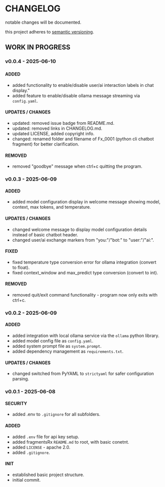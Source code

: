 # CHANGELOG

notable changes will be documented.

this project adheres to [semantic versioning](https://semver.org/spec/v2.0.0.html).

## WORK IN PROGRESS

### v0.0.4 - 2025-06-10

###

#### ADDED

- added functionality to enable/disable user/ai interaction labels in chat display."
- added feature to enable/disable ollama message streaming via `config.yaml`.

#### UPDATES / CHANGES

- updated: removed issue badge from README.md.
- updated: removed links in CHANGELOG.md.
- updated LICENSE, added copyright info.
- changed: renamed folder and filename of Fx_0001 (python cli chatbot fragment) for better clarification.

#### REMOVED

- removed "goodbye" message when ctrl+c quitting the program.

### v0.0.3 - 2025-06-09

#### ADDED

- added model configuration display in welcome message showing model, context, max tokens, and temperature.

#### UPDATES / CHANGES

- changed welcome message to display model configuration details instead of basic chatbot header.
- changed user/ai exchange markers from "you:"/"bot:" to "user:"/"ai:".

#### FIXED

- fixed temperature type conversion error for ollama integration (convert to float).
- fixed context_window and max_predict type conversion (convert to int).

#### REMOVED

- removed quit/exit command functionality - program now only exits with ctrl+c.

### v0.0.2 - 2025-06-09

#### ADDED

- added integration with local ollama service via the `ollama` python library.
- added model config file as `config.yaml`.
- added system prompt file as `system.prompt`.
- added dependency management as `requirements.txt`.

#### UPDATES / CHANGES

- changed switched from PyYAML to `strictyaml` for safer configuration parsing.

### v0.0.1 - 2025-06-08

#### SECURITY

- added .env to `.gitignore` for all subfolders.

#### ADDED

- added `.env` file for api key setup.
- added fragmentsRx `README.md` to root, with basic conetnt.
- added `LICENSE` - apache 2.0.
- added `.gitignore`.

#### INIT

- established basic project structure.
- initial commit.